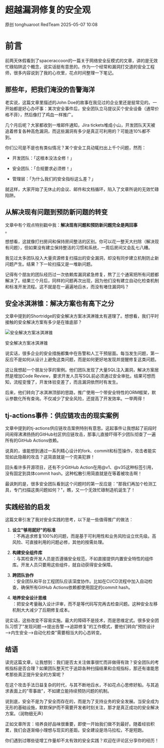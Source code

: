 #  超越漏洞修复的安全观   
原创 tonghuaroot  RedTeam   2025-05-07 10:08  
  
# 前言  
  
前两天休假看到了spaceraccoon的一篇关于网络安全反模式的文章，讲的是无效忙碌陷阱这个概念，说实话挺有意思的。作为一个经常和漏洞打交道的安全工程师，很多内容说到了我的心坎里，花点时间整理一下笔记。  
## 那些年，把我们淹没的告警海洋  
  
老实说，这篇文章里描述的John Doe的故事在我见过的企业里还是挺常见的。一开始都是好心办坏事：某次安全事件后，安全团队立马提议买个安全设备（通常价格不菲），然后像打了鸡血一样推广。  
  
几个月后呢？大家都收到一堆邮件通知，Jira tickets堆成小山，开发团队天天被追着修复各种高危漏洞，而这些漏洞有多少是真正可利用的？可能连10%都不到。  
  
你们公司是不是也有类似情况？某个安全工具动辄扫出上千个问题，然而：  
- 开发团队：「这根本没法全修！」  
  
- 安全团队：「合规要求必须修！」  
  
- 管理层：「为什么我们的安全指标这么差？」  
  
就这样，大家开始了无休止的会议、邮件和文档循环，陷入了文章所说的无效忙碌陷阱。  
## 从解决现有问题到预防新问题的转变  
  
文章中有个观点特别戳中我：**解决现有问题和预防新问题完全是两回事**  
。  
  
想想看，这就像打扫房间和保持房间整洁的区别。你可以花一整天大扫除（解决现有问题），但如果没有建立保持整洁的习惯和系统，一周后房间又会乱七八糟。  
  
我见过太多团队投入大量资源修复扫描出的安全漏洞，却没有同步建立机制防止新问题产生。结果？下一轮扫描又是一堆新问题。  
  
记得有个朋友的团队经历过一次依赖库漏洞紧急修复，熬了三个通宵把所有问题都解决了。结果三个月后，同样的问题再次出现，因为他们没有建立自动化检查机制和标准开发流程。这不就是在一遍遍地舀水，而没有堵住漏洞吗？  
## 安全冰淇淋锥：解决方案也有高下之分  
  
文章中提到的Shortridge的安全解决方案冰淇淋锥太有道理了。想想看，我们平时接触的安全解决方案有多少是在锥底部？  
  
![安全解决方案冰淇淋锥](https://mmbiz.qpic.cn/mmbiz_png/6USuqjXjYk7yDopTtLiaAUriaJ2Ttn3Vz7ELKoDYRAKzcqvL70gVDRpDarB9IVdvJ3deG62tibqWasYFyseM3FGLA/640?wx_fmt=png&from=appmsg "")  
  
安全解决方案冰淇淋锥  
  
说实话，很多企业的安全措施都集中在告警和人工干预层面。每当发生问题，第一反应不是如何从设计上避免这类问题，而是如何更好地发现并提醒修复这类问题。  
  
这让我想起一个朋友分享的案例。他们团队发现了大量SQL注入漏洞，解决方案居然是增加Code Review，要求开发人员写SQL前必须通过安全审批。结果可想而知，流程变慢了，开发体验变差了，而且漏洞依然时有发生。  
  
后来，他们转向了冰淇淋顶部的思路，推广使用一个带安全特性的ORM框架，默认参数化所有查询。不仅减少了安全风险，还提高了开发效率。一举两得！  
## tj-actions事件：供应链攻击的现实案例  
  
文章中提到的tj-actions供应链攻击案例特别有意思。这起事件让我想起了前段时间闹得沸沸扬扬的GitHub社区供应链攻击，那事儿直接吓得不少团队彻查了一遍所有的GitHub Actions依赖。  
  
说真的，谁能想到通过一系列精心设计的fork、commit和标签操作，攻击者能实现如此隐蔽的攻击？这简直就是一个完美犯罪！  
  
回头看许多开源项目，还有不少GitHub Action在用@v1、@v35这种标签引用，没有固定到具体commit hash。这种松散引用简直就是在等着被攻击啊！  
  
最讽刺的是，很多安全团队看到这个问题时的第一反应是："那我们再加个检测工具，专门扫描这类问题如何？"，瞧，又一个无效忙碌制造机诞生了！  
## 实践经验的启发  
  
这篇文章引发了我对安全实践的思考，以下是一些值得推广的做法：  
1. **设立"够用就好"的标准**  
：不再追求修复100%的问题，而是基于可利用性和业务风险设立优先级。高风险、可直接利用的问题必修，其他的按需处理。  
  
1. **构建安全组件库**  
：与其检查开发人员是否遵循安全规范，不如直接提供内置安全特性的组件库。开发人员只要用这些组件，就自动获得安全保障。  
  
1. **跨团队协作**  
：安全团队和平台工程团队应该深度协作。比如在CI/CD流程中加入自动检查，确保所有GitHub Actions依赖都使用固定的commit hash。  
  
1. **培养安全设计思维**  
：把安全考量融入设计评审，而不是等代码写完再去检查问题。这种安全左移机制大大减少了后期修复成本。  
  
说实话，这些改变不容易实施。最大的障碍不是技术，而是思维定式。很多安全团队习惯了"发现问题—>提出告警—>追踪修复"的工作模式，要他们转向"预防设计—>内生安全—>自动化检查"需要相当大的心态转变。  
## 结语  
  
读完这篇文章，让我想到：我们是否太关注做事很忙而非做得有效？安全团队的考核指标是否合理？如果团队整天忙于追踪各种扫描结果和合规指标，那还有谁能思考那些真正提升安全的方案呢？  
  
在这个攻击手法日益复杂的时代，与其不断地舀水，不如花点心思修好船。与其追求表面上的"零事故"，不如建立能持续预防问题的机制。  
  
说到底，安全不是为了安全而存在的，而是为了支持业务的安全发展。当安全成为无形的基础设施，默默保护而不需要开发者时刻关注，那才是真正成功的安全解决方案。（润物细无声）  
  
正如文章所言：培养良好品味很重要，即使一开始我们做不到最好。随着经验积累，我们会逐渐缩小理想与现实的差距。安全建设是场马拉松，不是短跑。  
  
你们遇到过哪些徒增工作量却不太有效的安全实践？欢迎在评论区分享你的经历！  
  
  
